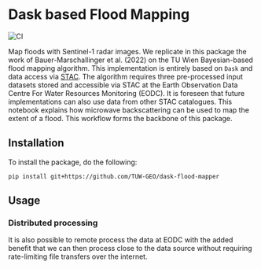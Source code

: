 # Dask based Flood Mapping

![CI](https://github.com/TUW-GEO/dask-flood-mapper/actions/workflows/pytest.yml/badge.svg)

Map floods with Sentinel-1 radar images. We replicate in this package the work of Bauer-Marschallinger et al. (2022) on the TU Wien Bayesian-based flood mapping algorithm. This implementation is entirely based on `Dask` and data access via [STAC](https://stacspec.org/en). The algorithm requires three pre-processed input datasets stored and accessible via STAC at the Earth Observation Data Centre For Water Resources Monitoring (EODC). It is foreseen that future implementations can also use data from other STAC catalogues. This notebook explains how microwave backscattering can be used to map the extent of a flood. This workflow forms the backbone of this package.


## Installation

To install the package, do the following:

```
pip install git+https://github.com/TUW-GEO/dask-flood-mapper
```

## Usage

### Distributed processing

It is also possible to remote process the data at EODC with the added benefit that we can then process close to the data source without requiring rate-limiting file transfers over the internet.